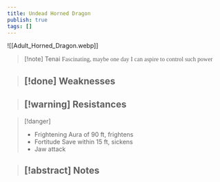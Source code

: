 ```yaml
---
title: Undead Horned Dragon
publish: true
tags: []
---
```

![[Adult_Horned_Dragon.webp]]
> [!note] Tenai
> <span style="font-family: 'Lucida Handwriting'; font-optical-sizing: auto; font-style: normal; word-break: break-word;"> Fascinating, maybe one day I can aspire to control such power<span/>

> [!done] Weaknesses
> - 

> [!warning] Resistances
> - 

> [!danger]
> - Frightening Aura of 90 ft, frightens
> - Fortitude Save within 15 ft, sickens
> - Jaw attack

> [!abstract] Notes
> - 